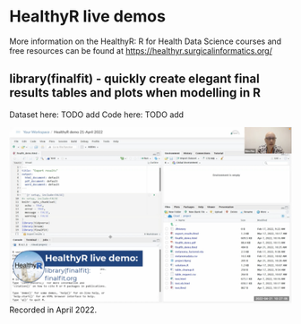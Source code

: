 # HealthyR live demos

More information on the HealthyR: R for Health Data Science courses and free resources can be found at https://healthyr.surgicalinformatics.org/

## library(finalfit) - quickly create elegant final results tables and plots when modelling in R

Dataset here: TODO add
Code here: TODO add

[![Watch the video](video_thumbnails/2022-04-21_finalfit.png)](https://media.ed.ac.uk/media/HealthyR+demoA+finalfit.org/1_ed9ajpct)  
Recorded in April 2022.

